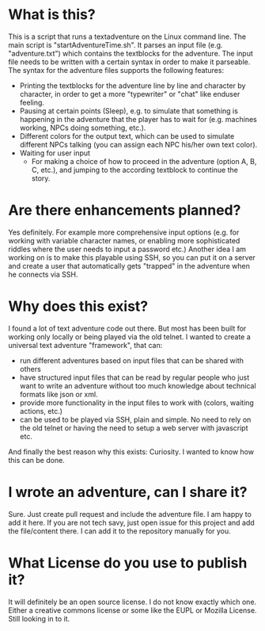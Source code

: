 # What is this?
This is a script that runs a textadventure on the Linux command line.
The main script is "startAdventureTime.sh". It parses an input file (e.g. "adventure.txt") which contains the textblocks for the adventure. The input file needs to be written with a certain syntax in order to make it parseable. 
The syntax for the adventure files supports the following features:
- Printing the textblocks for the adventure line by line and character by character, in order to get a more "typewriter" or "chat" like enduser feeling.
- Pausing at certain points (Sleep), e.g. to simulate that something is happening in the adventure that the player has to wait for (e.g. machines working, NPCs doing something, etc.).
- Different colors for the output text, which can be used to simulate different NPCs talking (you can assign each NPC his/her own text color).
- Waiting for user input
  - For making a choice of how to proceed in the adventure (option A, B, C, etc.), and jumping to the according textblock to continue the story.
  
# Are there enhancements planned?
Yes definitely. 
For example more comprehensive input options (e.g. for working with variable character names, or enabling more sophisticated riddles where the user needs to input a password etc.)
Another idea I am working on is to make this playable using SSH, so you can put it on a server and create a user that automatically gets "trapped" in the adventure when he connects via SSH.
 
# Why does this exist?
I found a lot of text adventure code out there. But most has been built for working only locally or being played via the old telnet. I wanted to create a universal text adventure "framework", that can:
- run different adventures based on input files that can be shared with others
- have structured input files that can be read by regular people who just want to write an adventure without too much knowledge about technical formats like json or xml. 
- provide more functionality in the input files to work with (colors, waiting actions, etc.)
- can be used to be played via SSH, plain and simple. No need to rely on the old telnet or having the need to setup a web server with javascript etc. 
 
And finally the best reason why this exists: Curiosity. I wanted to know how this can be done. 

# I wrote an adventure, can I share it?
Sure. Just create pull request and include the adventure file. I am happy to add it here.
If you are not tech savy, just open issue for this project and add the file/content there. I can add it to the repository manually for you.

# What License do you use to publish it?
It will definitely be an open source license. I do not know exactly which one. Either a creative commons license or some like the EUPL or Mozilla License. Still looking in to it. 
